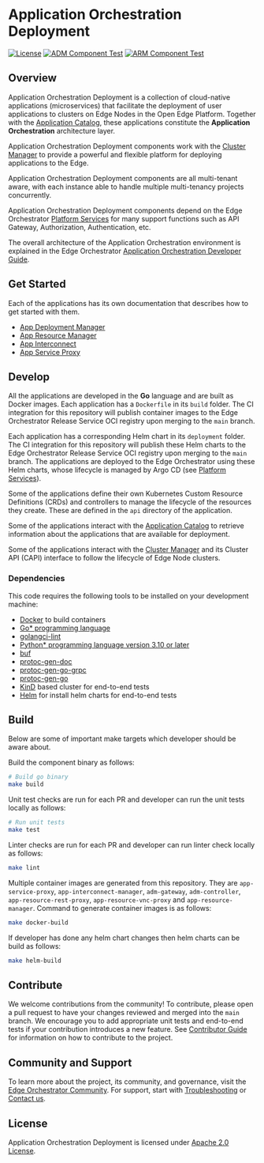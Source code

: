 <!--
SPDX-FileCopyrightText: (C) 2025 Intel Corporation
SPDX-License-Identifier: Apache-2.0
-->

# Application Orchestration Deployment

[![License](https://img.shields.io/badge/License-Apache%202.0-blue.svg)](https://opensource.org/licenses/Apache-2.0)
[![ADM Component Test](https://github.com/open-edge-platform/app-orch-deployment/actions/workflows/adm-component-test.yml/badge.svg)](https://github.com/open-edge-platform/app-orch-deployment/actions/workflows/adm-component-test.yml)
[![ARM Component Test](https://github.com/open-edge-platform/app-orch-deployment/actions/workflows/arm-component-test.yml/badge.svg)](https://github.com/open-edge-platform/app-orch-deployment/actions/workflows/arm-component-test.yml)

## Overview

Application Orchestration Deployment is a collection of cloud-native applications (microservices) that facilitate the
deployment of user applications to clusters on Edge Nodes in the Open Edge Platform. Together with the [Application Catalog],
these applications constitute the **Application Orchestration** architecture layer.

Application Orchestration Deployment components work with the [Cluster Manager] to provide a powerful and flexible platform for deploying applications
to the Edge.

Application Orchestration Deployment components are all multi-tenant aware, with each instance able to handle multiple multi-tenancy projects
concurrently.

Application Orchestration Deployment components depend on the Edge Orchestrator [Platform Services] for many support functions such as API Gateway,
Authorization, Authentication, etc.

The overall architecture of the Application Orchestration environment is explained in the
Edge Orchestrator [Application Orchestration Developer Guide](https://docs.openedgeplatform.intel.com/edge-manage-docs/main/developer_guide/app_orch/arch/index.html).

## Get Started

Each of the applications has its own documentation that describes how to get started with them.

- [App Deployment Manager](app-deployment-manager/README.md)
- [App Resource Manager](app-resource-manager/README.md)
- [App Interconnect](app-interconnect/README.md)
- [App Service Proxy](app-service-proxy/README.md)

## Develop

All the applications are developed in the **Go** language and are built as Docker images. Each application has a `Dockerfile`
in its `build` folder. The CI integration for this repository will publish container images to the Edge Orchestrator
Release Service OCI registry upon merging to the `main` branch.

Each application has a corresponding Helm chart in its `deployment` folder. The CI integration for this repository will
publish these Helm charts to the Edge Orchestrator Release Service OCI registry upon merging to the `main` branch.
The applications are deployed to the Edge Orchestrator using these Helm charts, whose lifecycle is managed by
Argo CD (see [Platform Services]).

Some of the applications define their own Kubernetes Custom Resource Definitions (CRDs) and controllers to manage the
lifecycle of the resources they create. These are defined in the `api` directory of the application.

Some of the applications interact with the [Application Catalog] to retrieve information about the applications that
are available for deployment.

Some of the applications interact with the [Cluster Manager] and its Cluster API (CAPI) interface to follow the lifecycle
of Edge Node clusters.

### Dependencies

This code requires the following tools to be installed on your development machine:

- [Docker](https://docs.docker.com/engine/install/) to build containers
- [Go\* programming language](https://go.dev)
- [golangci-lint](https://github.com/golangci/golangci-lint)
- [Python\* programming language version 3.10 or later](https://www.python.org/downloads)
- [buf](https://github.com/bufbuild/buf)
- [protoc-gen-doc](https://github.com/pseudomuto/protoc-gen-doc)
- [protoc-gen-go-grpc](https://pkg.go.dev/google.golang.org/grpc)
- [protoc-gen-go](https://pkg.go.dev/google.golang.org/protobuf)
- [KinD](https://kind.sigs.k8s.io/docs/user/quick-start/) based cluster for end-to-end tests
- [Helm](https://helm.sh/docs/intro/install/) for install helm charts for end-to-end tests

## Build

Below are some of important make targets which developer should be aware about.

Build the component binary as follows:

```bash
# Build go binary
make build
```

Unit test checks are run for each PR and developer can run the unit tests locally as follows:

```bash
# Run unit tests
make test
```

Linter checks are run for each PR and developer can run linter check locally as follows:

```bash
make lint
```

Multiple container images are generated from this repository. They are  `app-service-proxy`,
`app-interconnect-manager`, `adm-gateway`, `adm-controller`, `app-resource-rest-proxy`,
`app-resource-vnc-proxy` and `app-resource-manager`. Command to generate container images is
as follows:

```bash
make docker-build
```

If developer has done any helm chart changes then helm charts can be build as follows:

```bash
make helm-build
```

## Contribute

We welcome contributions from the community! To contribute, please open a pull request to have your changes reviewed
and merged into the `main` branch. We encourage you to add appropriate unit tests and end-to-end tests if
your contribution introduces a new feature. See [Contributor Guide] for information on how to contribute to the project.

## Community and Support

To learn more about the project, its community, and governance, visit the [Edge Orchestrator Community].
For support, start with [Troubleshooting] or [Contact us].

## License

Application Orchestration Deployment is licensed under [Apache 2.0 License].

[Application Catalog]: https://github.com/open-edge-platform/app-orch-catalog
[Cluster Manager]: https://github.com/open-edge-platform/cluster-manager
[Platform Services]: https://docs.openedgeplatform.intel.com/edge-manage-docs/main/developer_guide/platform/index.html
[Contributor Guide]: https://docs.openedgeplatform.intel.com/edge-manage-docs/main/developer_guide/contributor_guide/index.html
[Troubleshooting]: https://docs.openedgeplatform.intel.com/edge-manage-docs/main/developer_guide/troubleshooting/index.html
[Contact us]: https://github.com/open-edge-platform
[Edge Orchestrator Community]: https://docs.openedgeplatform.intel.com/edge-manage-docs/main/index.html
[Apache 2.0 License]: LICENSES/Apache-2.0.txt
